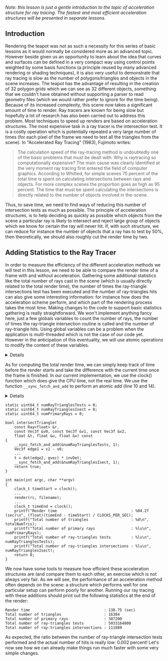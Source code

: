 
_Note: this lesson is just a gentle introduction to the topic of acceleration structure for ray tracing. The fastest and most efficient acceleration structures will be presented in separate lessons._

## Introduction

Rendering the teapot was not as such a necessity for this series of basic lessons as it would normally be considered more as an advanced topic. However beside given us an opportunity to learn about the idea that curves and surfaces can be defined in a very compact way using control points weighted by some basis functions (a principle reused by many advanced rendering or shading techniques), it is also very useful to demonstrate that ray tracing is slow as the number of polygons/triangles and objects in the scene increases. The teapot has the advantage of resulting in the creation of 32 polygon grids which we can see as 32 different objects, something that we couldn't have obtained without supporting a parser to read geometry files (which we would rather prefer to ignore for the time being). Because of its increased complexity, this scene now takes a significant amount of time to render. Ray tracers are known for being slow but hopefully a lot of research has also been carried out to address this problem. Most techniques to speed up renders are based on acceleration structures. The most expensive task in a ray tracer is the intersection test. It is a costly operation which is potentially repeated a very large number of times (for each pixel of the frame we need to test all the triangles from the scene). In "Accelerated Ray Tracing" (1983), Fujimoto writes:

> The calculation speed of the ray-tracing method is undoubtedly one of the basic problems that must be dealt with. Why is raytracing so computationally expensive? The main cause was clearly identified at the very moment ray tracing first entered the field of computer graphics. According to Whitted, for simple scenes 75 percent of the total time is spent on calculating intersections between rays and objects. For more complex scenes the proportion goes as high as 95 percent. The time that must be spent calculating the intersections is directly related to the number of objects involved in the-scene.

Thus, to save time, we need to find ways of reducing this number of intersection tests as much as possible. The principle of acceleration structures, is to help deciding as quickly as possible which objects from the scene a particular ray is likely to intersect and reject large group of objects which we know for certain the ray will never hit. If, with such structure, we can reduce for instance the number of objects that a ray has to test by 50%, then theoretically, we should also roughly cut the render time by two.

## Adding Statistics to the Ray Tracer

In order to measure the efficiency of the different acceleration methods we will test in this lesson, we need to be able to compare the render time of a frame with and without acceleration. Gathering some additional statistics like the total number of rays cast in the scene (which is usually directly related to the total render time), the number of times the ray-triangle intersections test has been executed and the number of ray-triangles hits can also give some interesting information: for instance how does the acceleration scheme perform, and which part of the rendering process takes the most time. Making changes to the code to support basic statistics gathering is really straightforward. We won't implement anything fancy here, just a few globals variables to count the number of rays, the number of times the ray-triangle intersection routine is called and the number of ray-triangle hits. Using global variables can be a problem when the application is multi-threaded which is not the case of our code yet. However in the anticipation of this eventuality, we will use atomic operations to modify the content of these variables.

<details>

![](/images/acceleration-structure/racecondition.png)

Race conditions may occur when several processors try to update the content of a variable at the same time. Incrementing a variable for example requires to read the variable from memory, increment the value and write the result back to memory. If two processors try to increment a variable v "at the same time", the following sequence of events could happen:

- processor 1 reads variable v from memory (let's assume v = 0) and stalls.
- processor 2 reads variable v from memory = 0, increments the value and writes the result back to memory. The value of v is now 1.
- processor 1 wakes up, increments the value of v which for processor 1 is 0, increment it and write the result to memory. The value of v is still 1, even though it should normally be 2.

It is not possible to stop processor 2 from changing the content of the variable until processor 1 has completed its add operation unless we use a mechanism like a mutex which is overkilled for such simple tasks. For low level tasks such as addition or subtraction, a much better choice to avoid a race condition, is to use atomic operations which have been added to the C++11 standard. Other methods can be used but this is one is really simple to implement. If you are not completely familiar with these concepts, read the lesson on multi-threading.</details>

As for computing the total render time, we can simply keep track of time before the render starts and take the difference with the current time once the frame is finished. In our current implementation, we use the clock() function which does give the CPU time, not the real time. We use the function `__sync_fetch_and_add` to perform an atomic add (line 10 and 14).

<details>

While the following code is still valid, you should now be using the [STL C++ **atomic** library](http://en.cppreference.com/w/cpp/atomic/atomic) which has been introduced in C++11\. Check the lesson on Parallel Rendering for more recent information on this topic. This code will be revised once the basic section is complete (July 2014).

</details>

```
static uint64_t numRayTrianglesTests = 0;
static uint64_t numRayTrianglesIsect = 0;
static uint64_t numPrimaryRays = 0;
 
bool intersectTriangle(
    const Ray<float> &r,
    const Vec3f &v0, const Vec3f &v1, const Vec3f &v2,
    float &t, float &u, float &v) const
{
    __sync_fetch_and_add(&numRayTrianglesTests, 1);
    Vec3f edge1 = v1 - v0;
    ...
    t = dot(edge2, qvec) * invDet;
    __sync_fetch_and_add(&numRayTrianglesIsect, 1);
    return true;
}
 
int main(int argc, char **argv)
{
    clock_t timeStart = clock();
    ...
    render(rc, filename);
    ...
    clock_t timeEnd = clock();
    printf("Render time                                 : %04.2f (sec)\n", (float)(timeEnd - timeStart) / CLOCKS_PER_SEC);
    printf("Total number of triangles                   : %d\n", totalNumTris);
    printf("Total number of primary rays                : %lu\n", numPrimaryRays);
    printf("Total number of ray-triangles tests         : %lu\n", numRayTrianglesTests);
    printf("Total number of ray-triangles intersections : %lu\n", numRayTrianglesIsect);
    return 0;
}
```

We now have some tools to measure how efficient these acceleration structures are (and compare them to each other, an exercise which is not always very fair. As we will see, the performance of an acceleration method often depends on the scene: a structure which performs well for one particular setup can perform poorly for another. Running our ray tracing with these additions should print out the following statistics at the end of the render:

```
Render time                                 : 138.75 (sec)
Total number of triangles                   : 16384
Total number of primary rays                : 307200
Total number of ray-triangles tests         : 5033164800
Total number of ray-triangles intersections : 111889
```

As expected, the ratio between the number of ray-triangle intersection tests performed and the actual number of hits is really low: 0.002 percent! Let's now see how we can already make things run much faster with some very simple changes.